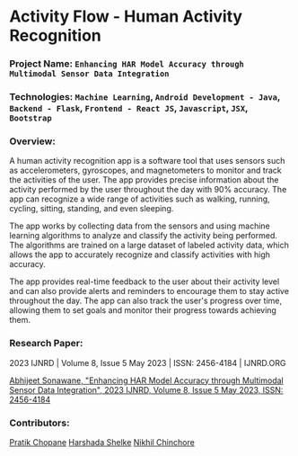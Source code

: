 # Activity Flow - Human Activity Recognition

### Project Name: `Enhancing HAR Model Accuracy through Multimodal Sensor Data Integration`

### Technologies: `Machine Learning`, `Android Development - Java`, `Backend - Flask`, `Frontend - React JS`, `Javascript`, `JSX`, `Bootstrap`

### Overview: 
 A human activity recognition app is a software tool that uses sensors such as accelerometers, gyroscopes, and magnetometers to monitor and track the activities of the user. The app provides precise information about the activity performed by the user throughout the day with 90% accuracy. The app can recognize a wide range of activities such as walking, running, cycling, sitting, standing, and even sleeping.

 The app works by collecting data from the sensors and using machine learning algorithms to analyze and classify the activity being performed. The algorithms are trained on a large dataset of labeled activity data, which allows the app to accurately recognize and classify activities with high accuracy.

 The app provides real-time feedback to the user about their activity level and can also provide alerts and reminders to encourage them to stay active throughout the day. The app can also track the user's progress over time, allowing them to set goals and monitor their progress towards achieving them.

### Research Paper: 

2023 IJNRD | Volume 8, Issue 5 May 2023 | ISSN: 2456-4184 | IJNRD.ORG

[Abhijeet Sonawane, "Enhancing HAR Model Accuracy through Multimodal Sensor Data Integration", 2023 IJNRD, Volume 8, Issue 5 May 2023, ISSN: 2456-4184](https://www.ijnrd.org/papers/IJNRD2305699.pdf)

### Contributors: 
[Pratik Chopane](https://github.com/prateiku)
[Harshada Shelke](#)
[Nikhil Chinchore](https://github.com/NI-TECH-hub)